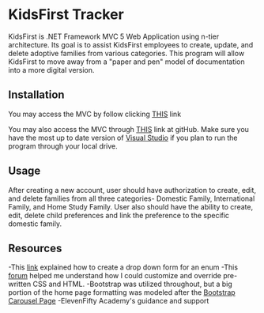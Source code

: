 # KidsFirst Tracker

KidsFirst is .NET Framework MVC 5 Web Application using n-tier architecture. Its goal is to assist KidsFirst employees to create, update, and delete adoptive families from various categories. This program will allow KidsFirst to move away from a "paper and pen" model of documentation into a more digital version. 

## Installation

You may access the MVC by follow clicking [THIS](https://kidsfirsttracker.azurewebsites.net/) link


You may also access the MVC through [THIS](https://github.com/MaryCaroleScannnell/KidsFirstTracker/) link at gitHub. Make sure you have the most up to date version of [Visual Studio](https://visualstudio.microsoft.com) if you plan to run the program through your local drive.

## Usage

After creating a new account, user should have authorization to create, edit, and delete families from all three categories- Domestic Family, International Family, and Home Study Family. User also should have the ability to create, edit, delete child preferences and link the preference to the specific domestic family. 


## Resources
-This [link](http://www.codedigest.com/posts/36/how-to-bind-or-populate-enum-to-dropdownlist-for-listitem-in-aspnet-mvc) explained how to create a drop down form for an enum
-This [forum](https://forums.asp.net/t/2144064.aspx?How+to+overwrite+css+style+provided+by+MVC+template+) helped me understand how I could customize and override pre-written CSS and HTML.
-Bootstrap was utilized throughout, but a big portion of the home page formatting was modeled after the [Bootstrap Carousel Page](https://getbootstrap.com/docs/3.3/examples/carousel/)
-ElevenFifty Academy's guidance and support

